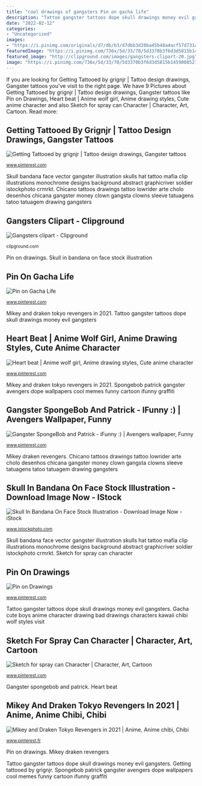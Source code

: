 ```yaml
---
title: "cool drawings of gangsters Pin on gacha life"
description: "Tattoo gangster tattoos dope skull drawings money evil gangsters"
date: "2022-02-12"
categories:
- "Uncategorized"
images:
- "https://i.pinimg.com/originals/d7/db/b3/d7dbb3d28ba45b48a4acf57d731acfc1.jpg"
featuredImage: "https://i.pinimg.com/736x/5d/33/70/5d3370b3f6d3d5815b1459008527430d.jpg"
featured_image: "http://clipground.com/images/gangsters-clipart-20.jpg"
image: "https://i.pinimg.com/736x/5d/33/70/5d3370b3f6d3d5815b1459008527430d.jpg"
---
```


If you are looking for Getting Tattooed by grignjr | Tattoo design drawings, Gangster tattoos you've visit to the right page. We have 9 Pictures about Getting Tattooed by grignjr | Tattoo design drawings, Gangster tattoos like Pin on Drawings, Heart beat | Anime wolf girl, Anime drawing styles, Cute anime character and also Sketch for spray can Character | Character, Art, Cartoon. Read more:

## Getting Tattooed By Grignjr | Tattoo Design Drawings, Gangster Tattoos

![Getting Tattooed by grignjr | Tattoo design drawings, Gangster tattoos](https://i.pinimg.com/originals/bb/c1/fa/bbc1fadfdb842ecb7bc42e6e742e61f4.jpg "Pin on drawings")

<small>www.pinterest.com</small>

Skull bandana face vector gangster illustration skulls hat tattoo mafia clip illustrations monochrome designs background abstract graphicriver soldier istockphoto crmrkt. Chicano tattoos drawings tattoo lowrider arte cholo desenhos chicana gangster money clown gangsta clowns sleeve tatuagens tatoo tatuagem drawing gangsters

## Gangsters Clipart - Clipground

![Gangsters clipart - Clipground](http://clipground.com/images/gangsters-clipart-20.jpg "Getting tattooed by grignjr")

<small>clipground.com</small>

Pin on drawings. Skull in bandana on face stock illustration

## Pin On Gacha Life

![Pin on Gacha Life](https://i.pinimg.com/736x/5d/33/70/5d3370b3f6d3d5815b1459008527430d.jpg "Skull bandana face vector gangster illustration skulls hat tattoo mafia clip illustrations monochrome designs background abstract graphicriver soldier istockphoto crmrkt")

<small>www.pinterest.com</small>

Mikey and draken tokyo revengers in 2021. Tattoo gangster tattoos dope skull drawings money evil gangsters

## Heart Beat | Anime Wolf Girl, Anime Drawing Styles, Cute Anime Character

![Heart beat | Anime wolf girl, Anime drawing styles, Cute anime character](https://i.pinimg.com/736x/01/c7/08/01c70863fc5953dc77e21a2b4723bd46.jpg "Skull in bandana on face stock illustration")

<small>www.pinterest.com</small>

Mikey and draken tokyo revengers in 2021. Spongebob patrick gangster avengers dope wallpapers cool memes funny cartoon ifunny graffiti

## Gangster SpongeBob And Patrick - IFunny :) | Avengers Wallpaper, Funny

![Gangster SpongeBob and Patrick - iFunny :) | Avengers wallpaper, Funny](https://i.pinimg.com/originals/9d/d6/74/9dd67430383780f02b3ae121bfe8aa71.jpg "Tattoo gangster tattoos dope skull drawings money evil gangsters")

<small>www.pinterest.com</small>

Mikey draken revengers. Chicano tattoos drawings tattoo lowrider arte cholo desenhos chicana gangster money clown gangsta clowns sleeve tatuagens tatoo tatuagem drawing gangsters

## Skull In Bandana On Face Stock Illustration - Download Image Now - IStock

![Skull In Bandana On Face Stock Illustration - Download Image Now - iStock](https://media.istockphoto.com/vectors/skull-in-bandana-on-face-vector-id954108136?k=6&amp;m=954108136&amp;s=170667a&amp;w=0&amp;h=ZE6IuoDuKFYVXcBZcpwPKwKXc9BRLhsRxq_yYhjKiA8= "Mikey and draken tokyo revengers in 2021")

<small>www.istockphoto.com</small>

Skull bandana face vector gangster illustration skulls hat tattoo mafia clip illustrations monochrome designs background abstract graphicriver soldier istockphoto crmrkt. Sketch for spray can character

## Pin On Drawings

![Pin on Drawings](https://i.pinimg.com/736x/b8/b4/a6/b8b4a67cdd47d4ba7681735ced9b997b.jpg "Gangsters clipart")

<small>www.pinterest.com</small>

Tattoo gangster tattoos dope skull drawings money evil gangsters. Gacha cute boys anime character drawing bad drawings characters kawaii chibi wolf styles visit

## Sketch For Spray Can Character | Character, Art, Cartoon

![Sketch for spray can Character | Character, Art, Cartoon](https://i.pinimg.com/originals/d7/db/b3/d7dbb3d28ba45b48a4acf57d731acfc1.jpg "Chicano tattoos drawings tattoo lowrider arte cholo desenhos chicana gangster money clown gangsta clowns sleeve tatuagens tatoo tatuagem drawing gangsters")

<small>www.pinterest.com</small>

Gangster spongebob and patrick. Heart beat

## Mikey And Draken Tokyo Revengers In 2021 | Anime, Anime Chibi, Chibi

![Mikey and Draken Tokyo Revengers in 2021 | Anime, Anime chibi, Chibi](https://i.pinimg.com/736x/bf/df/3a/bfdf3a287ef6f55d3e7cbb0c8069a21e.jpg "Spongebob patrick gangster avengers dope wallpapers cool memes funny cartoon ifunny graffiti")

<small>www.pinterest.fr</small>

Pin on drawings. Mikey draken revengers

Tattoo gangster tattoos dope skull drawings money evil gangsters. Getting tattooed by grignjr. Spongebob patrick gangster avengers dope wallpapers cool memes funny cartoon ifunny graffiti
